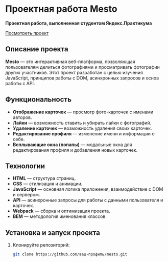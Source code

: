 # Проектная работа Mesto

**Проектная работа, выполненная студентом Яндекс.Практикума**

[Посмотреть проект](https://archibright.github.io/mesto-project-ff)

## Описание проекта

**Mesto** — это интерактивная веб-платформа, позволяющая пользователям делиться фотографиями и просматривать фотографии других участников. Этот проект разработан с целью изучения JavaScript, принципов работы с DOM, асинхронных запросов и основ работы с API.

## Функциональность

- **Отображение карточек** — просмотр фото-карточек с именами авторов.
- **Лайки** — возможность ставить и убирать лайки с фотографий.
- **Удаление карточек** — возможность удаления своих карточек.
- **Редактирование профиля** — изменение имени и информации о себе.
- **Всплывающие окна (попапы)** — модальные окна для редактирования профиля и добавления новых карточек.

## Технологии

- **HTML** — структура страниц.
- **CSS** — стилизация и анимации.
- **JavaScript** — основная логика приложения, взаимодействие с DOM и сервером.
- **API** — асинхронные запросы для работы с данными пользователя и карточек.
- **Webpack** — сборка и оптимизация проекта.
- **BEM** — методология именования классов.

## Установка и запуск проекта

1. Клонируйте репозиторий:
   ```bash
   git clone https://github.com/ваш-профиль/mesto.git
